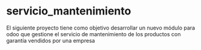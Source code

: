 # servicio_mantenimiento
El siguiente proyecto tiene como objetivo desarrollar un nuevo módulo para odoo que gestione el servicio de mantenimiento de los productos con garantía vendidos por una empresa
